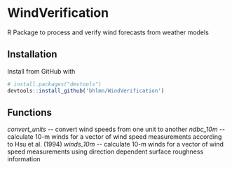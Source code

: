 # WindVerification
R Package to process and verify wind forecasts from weather models

## Installation

Install from GitHub with

```R
# install.packages("devtools")
devtools::install_github('bhlmn/WindVerification')
```

## Functions

*convert_units* -- convert wind speeds from one unit to another
*ndbc_10m* -- calculate 10-m winds for a vector of wind speed measurements according to Hsu et al. (1994)
*winds_10m* -- calculate 10-m winds for a vector of wind speed measurements using direction dependent surface roughness information
